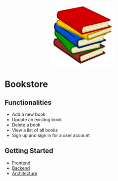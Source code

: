 <div align="center">
  <img src="./assets/logo.png" alt="Bookstore logo" width="200" />
</div>

# Bookstore

## Functionalities

- Add a new book
- Update an existing book
- Delete a book
- View a list of all books
- Sign up and sign in for a user account

## Getting Started

- [Frontend](./frontend/)
- [Backend](./backend/)
- [Architecture](./architecture/)
